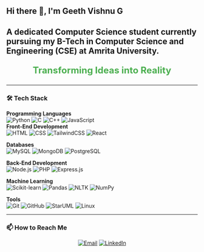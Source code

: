 ## Hi there 👋, I'm Geeth Vishnu G
A dedicated Computer Science student currently pursuing my B-Tech in Computer Science and Engineering (CSE) at Amrita University.
---

<p align="center" style="font-size: 24px; font-weight: bold; color: #4CAF50;">
  Transforming Ideas into Reality
</p>

---

### 🛠 Tech Stack
<p>
  <strong>Programming Languages</strong><br>
  <img src="https://img.shields.io/badge/Python-3776AB?style=for-the-badge&logo=python&logoColor=white" alt="Python">
  <img src="https://img.shields.io/badge/C-00599C?style=for-the-badge&logo=c&logoColor=white" alt="C">
  <img src="https://img.shields.io/badge/C++-00599C?style=for-the-badge&logo=cplusplus&logoColor=white" alt="C++">
  <img src="https://img.shields.io/badge/JavaScript-F7DF1E?style=for-the-badge&logo=javascript&logoColor=black" alt="JavaScript"><br>
  <strong>Front-End Development</strong><br>
  <img src="https://img.shields.io/badge/HTML5-E34F26?style=for-the-badge&logo=html5&logoColor=white" alt="HTML">
  <img src="https://img.shields.io/badge/CSS3-1572B6?style=for-the-badge&logo=css3&logoColor=white" alt="CSS">
  <img src="https://img.shields.io/badge/Tailwind_CSS-38B2AC?style=for-the-badge&logo=tailwind-css&logoColor=white" alt="TailwindCSS">
  <img src="https://img.shields.io/badge/React-20232A?style=for-the-badge&logo=react&logoColor=61DAFB" alt="React"><br>
  
  <strong>Databases</strong><br>
  <img src="https://img.shields.io/badge/MySQL-4479A1?style=for-the-badge&logo=mysql&logoColor=white" alt="MySQL">
  <img src="https://img.shields.io/badge/MongoDB-4EA94B?style=for-the-badge&logo=mongodb&logoColor=white" alt="MongoDB">
  <img src="https://img.shields.io/badge/PostgreSQL-336791?style=for-the-badge&logo=postgresql&logoColor=white" alt="PostgreSQL"><br>
  
  <strong>Back-End Development</strong><br>
  <img src="https://img.shields.io/badge/Node.js-339933?style=for-the-badge&logo=nodedotjs&logoColor=white" alt="Node.js">
  <img src="https://img.shields.io/badge/PHP-777BB4?style=for-the-badge&logo=php&logoColor=white" alt="PHP">
  <img src="https://img.shields.io/badge/Express.js-000000?style=for-the-badge&logo=express&logoColor=white" alt="Express.js"><br>
  
  <strong>Machine Learning</strong><br>
  <img src="https://img.shields.io/badge/Scikit--learn-F7931E?style=for-the-badge&logo=scikitlearn&logoColor=white" alt="Scikit-learn">
  <img src="https://img.shields.io/badge/Pandas-150458?style=for-the-badge&logo=pandas&logoColor=white" alt="Pandas">
  <img src="https://img.shields.io/badge/NLTK-303030?style=for-the-badge&logo=nltk&logoColor=white" alt="NLTK">
  <img src="https://img.shields.io/badge/NumPy-013243?style=for-the-badge&logo=numpy&logoColor=white" alt="NumPy"><br>
  
  <strong>Tools</strong><br>
  <img src="https://img.shields.io/badge/Git-F05032?style=for-the-badge&logo=git&logoColor=white" alt="Git">
  <img src="https://img.shields.io/badge/GitHub-181717?style=for-the-badge&logo=github&logoColor=white" alt="GitHub">
  <img src="https://img.shields.io/badge/StarUML-333333?style=for-the-badge&logo=staruml&logoColor=white" alt="StarUML">
  <img src="https://img.shields.io/badge/Linux-FCC624?style=for-the-badge&logo=linux&logoColor=black" alt="Linux">
</p>


---


### 📫 How to Reach Me
<p align="center">
  <a href="mailto:geethvishnu999@gmail.com"><img src="https://img.shields.io/badge/Email-D14836?style=for-the-badge&logo=gmail&logoColor=white" alt="Email"></a>
  <a href="https://www.linkedin.com/in/geeth-vishnu-g"><img src="https://img.shields.io/badge/LinkedIn-0A66C2?style=for-the-badge&logo=linkedin&logoColor=white" alt="LinkedIn"></a>
</p>




